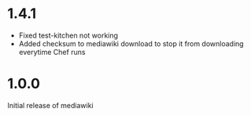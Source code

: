 # 1.4.1

* Fixed test-kitchen not working
* Added checksum to mediawiki download to stop it from downloading everytime Chef runs

# 1.0.0

Initial release of mediawiki
